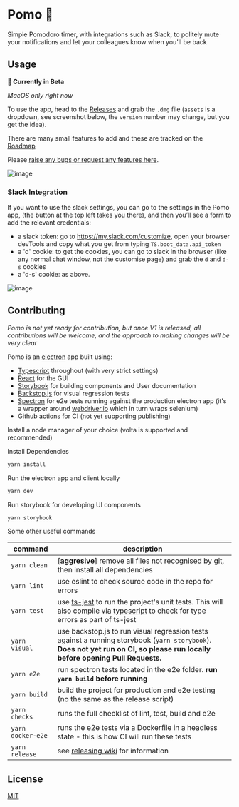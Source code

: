 # Pomo 🍅

Simple Pomodoro timer, with integrations such as Slack, to politely mute your notifications and let your colleagues know when you'll be back

## Usage

**🚧 Currently in Beta**

_MacOS only right now_

To use the app, head to the [Releases](https://github.com/AHDesigns/pomo-electron/releases) and grab
the `.dmg` file (`assets` is a dropdown, see screenshot below, the `version` number may change, but
you get the idea).

There are many small features to add and these are tracked on the
[Roadmap](https://github.com/AHDesigns/pomo-electron/projects/1)

Please
[raise any bugs or request any features here](https://github.com/AHDesigns/pomo-electron/issues/new/choose).

![image](https://user-images.githubusercontent.com/10004500/128321790-3ff8d2e2-4e39-41f9-90d5-571b7af72605.png)

### Slack Integration

If you want to use the slack settings, you can go to the settings in the Pomo app, (the button at
the top left takes you there), and then you’ll see a form to add the relevant credentials:

- a slack token: go to https://my.slack.com/customize, open your browser devTools and copy what you
  get from typing `TS.boot_data.api_token`
- a 'd' cookie: to get the cookies, you can go to slack in the browser (like any normal chat window,
  not the customise page) and grab the `d` and `d-s` cookies
- a 'd-s' cookie: as above.

![image](https://user-images.githubusercontent.com/10004500/128473497-ade85352-52f0-4546-a35c-33d3d0ed42bb.png)

## Contributing

_Pomo is not yet ready for contribution, but once V1 is released, all contributions will be welcome,
and the approach to making changes will be very clear_

Pomo is an [electron](https://www.electronjs.org/) app built using:

- [Typescript](https://www.typescriptlang.org/) throughout (with very strict settings)
- [React](https://reactjs.org/) for the GUI
- [Storybook](https://storybook.js.org/docs/react/get-started/introduction) for building components
  and User documentation
- [Backstop.js](https://garris.github.io/BackstopJS/) for visual regression tests
- [Spectron](https://www.electronjs.org/spectron) for e2e tests running against the production
  electron app (it's a wrapper around [webdriver.io](https://v6.webdriver.io/docs/api.html) which in
  turn wraps selenium)
- Github actions for CI (not yet supporting publishing)

Install a node manager of your choice (volta is supported and recommended)

Install Dependencies

```bash
yarn install
```

Run the electron app and client locally

```bash
yarn dev
```

Run storybook for developing UI components

```bash
yarn storybook
```

Some other useful commands

| command           | description                                                                                                                                                                                                |
| ----------------- | ---------------------------------------------------------------------------------------------------------------------------------------------------------------------------------------------------------- |
| `yarn clean`      | [**aggresive**] remove all files not recognised by git, then install all dependencies                                                                                                                      |
| `yarn lint`       | use eslint to check source code in the repo for errors                                                                                                                                                     |
| `yarn test`       | use [ts-jest](https://kulshekhar.github.io/ts-jest/) to run the project's unit tests. This will also compile via [typescript](https://www.typescriptlang.org/) to check for type errors as part of ts-jest |
| `yarn visual`     | use backstop.js to run visual regression tests against a running storybook (`yarn storybook`). **Does not yet run on CI, so please run locally before opening Pull Requests.**                             |
| `yarn e2e`        | run spectron tests located in the e2e folder. **run `yarn build` before running**                                                                                                                          |
| `yarn build`      | build the project for production and e2e testing (no the same as the release script)                                                                                                                       |
| `yarn checks`     | runs the full checklist of lint, test, build and e2e                                                                                                                                                       |
| `yarn docker-e2e` | runs the e2e tests via a Dockerfile in a headless state - this is how CI will run these tests                                                                                                              |
| `yarn release`    | see [releasing wiki](https://github.com/AHDesigns/pancake-electron/wiki/Releasing) for information                                                                                                         |

## License

[MIT](https://choosealicense.com/licenses/mit/)
